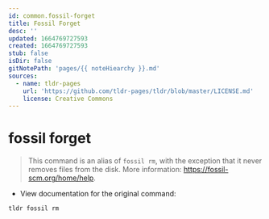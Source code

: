 ```yaml
---
id: common.fossil-forget
title: Fossil Forget
desc: ''
updated: 1664769727593
created: 1664769727593
stub: false
isDir: false
gitNotePath: 'pages/{{ noteHiearchy }}.md'
sources:
  - name: tldr-pages
    url: 'https://github.com/tldr-pages/tldr/blob/master/LICENSE.md'
    license: Creative Commons
---
```

# fossil forget

> This command is an alias of `fossil rm`, with the exception that it never removes files from the disk.
> More information: <https://fossil-scm.org/home/help>.

- View documentation for the original command:

`tldr fossil rm`

